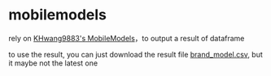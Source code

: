 # mobilemodels
rely on [KHwang9883's MobileModels](https://github.com/KHwang9883/MobileModels)，to output a result of dataframe

to use the result, you can just download the result file [brand_model.csv](https://github.com/jantacy/mobilemodels/blob/main/brand_model.csv), but it maybe not the latest one
